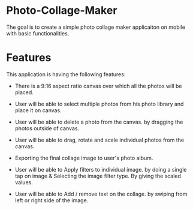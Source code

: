 # Photo-Collage-Maker
The goal is to create a simple photo collage maker applicaiton on mobile with basic functionalities.

# Features
This application is having the following features:

- There is a 9:16 aspect ratio canvas over which all the photos will be placed.

- User will be able to select multiple photos from his photo library and place it on canvas.

- User will be able to delete a photo from the canvas.
   by dragging the photos outside of canvas.

- User will be able to drag, rotate and scale individual photos from the canvas.

- Exporting the final collage image to user's photo album.

- User will be able to Apply filters to individual image.
  by doing a single tap on image & Selecting the image filter type. By giving the scaled values.

- User will be able to Add / remove text on the collage.
  by swiping from left or right side of the image.
